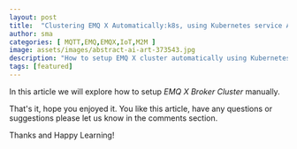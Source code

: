 ```yaml
---
layout: post
title:  "Clustering EMQ X Automatically:k8s, using Kubernetes service API"
author: sma
categories: [ MQTT,EMQ,EMQX,IoT,M2M ]
image: assets/images/abstract-ai-art-373543.jpg
description: "How to setup EMQ X cluster automatically using Kubernetes service API?"
tags: [featured]
---
```


In this article we will explore how to setup *EMQ X Broker Cluster* manually.



That's it, hope you enjoyed it. You like this article, have any questions or suggestions please let us know in the comments section.

Thanks and Happy Learning!
